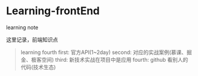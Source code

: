 # Learning-frontEnd
learning note

这里记录，前端知识点

> learning fourth
first: 官方API(1~2day)
second: 对应的实战案例(慕课、掘金、极客空间)
third: 新技术实战在项目中是应用
fourth: github 看别人的代码(技术生态)
